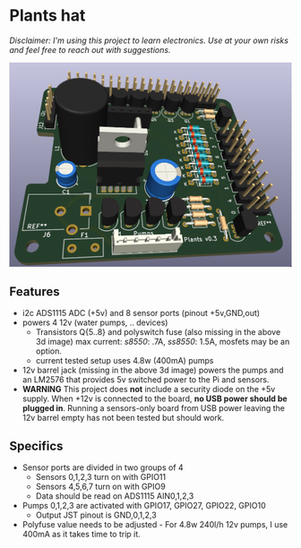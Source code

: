 # Plants hat
*Disclaimer: I'm using this project to learn electronics. Use at your own risks and feel free
to reach out with suggestions.*

![Overview of PCB](./pcb.png)
## Features
 * i2c ADS1115 ADC (+5v) and 8 sensor ports (pinout +5v,GND,out)
 * powers 4 12v (water pumps, .. devices)
   * Transistors Q{5..8} and polyswitch fuse (also missing in the above 3d image) max current:
     *s8550*: .7A, *ss8550*: 1.5A, mosfets may be an option.
   * current tested setup uses 4.8w (400mA) pumps
 * 12v barrel jack (missing in the above 3d image) powers the pumps and an LM2576 that provides
   5v switched power to the Pi and sensors.
  * **WARNING** This project does **not** include a security diode on the +5v supply. When +12v
    is connected to the board, **no USB power should be plugged in**. Running a
    sensors-only board from USB power leaving the 12v barrel empty
    has not been tested but should work.

## Specifics
 * Sensor ports are divided in two groups of 4
   * Sensors 0,1,2,3 turn on with GPIO11
   * Sensors 4,5,6,7 turn on with GPIO9
   * Data should be read on ADS1115 AIN0,1,2,3
 * Pumps 0,1,2,3 are activated with GPIO17, GPIO27, GPIO22, GPIO10
   * Output JST pinout is GND,0,1,2,3
 * Polyfuse value needs to be adjusted - For 4.8w 240l/h 12v pumps, I use 400mA as it takes
   time to trip it.
